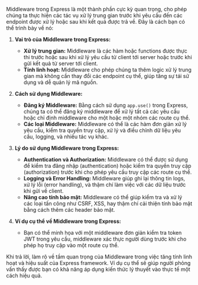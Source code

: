 Middleware trong Express là một thành phần cực kỳ quan trọng, cho phép chúng ta thực hiện các tác vụ xử lý trung gian trước khi yêu cầu đến các endpoint được xử lý hoặc sau khi kết quả được trả về. Đây là cách bạn có thể trình bày về nó:

1. **Vai trò của Middleware trong Express:**

   - **Xử lý trung gian:** Middleware là các hàm hoặc functions được thực thi trước hoặc sau khi xử lý yêu cầu từ client tới server hoặc trước khi gửi kết quả từ server tới client.
   - **Tính linh hoạt:** Middleware cho phép chúng ta thêm logic xử lý trung gian mà không cần thay đổi các endpoint cụ thể, giúp tăng sự tái sử dụng và dễ quản lý mã nguồn.

2. **Cách sử dụng Middleware:**

   - **Đăng ký Middleware:** Bằng cách sử dụng `app.use()` trong Express, chúng ta có thể đăng ký middleware để xử lý tất cả các yêu cầu hoặc chỉ định middleware cho một hoặc một nhóm các route cụ thể.
   - **Các loại Middleware:** Middleware có thể là các hàm đơn giản xử lý yêu cầu, kiểm tra quyền truy cập, xử lý và điều chỉnh dữ liệu yêu cầu, logging, và nhiều tác vụ khác.

3. **Lý do sử dụng Middleware trong Express:**

   - **Authentication và Authorization:** Middleware có thể được sử dụng để kiểm tra đăng nhập (authentication) hoặc kiểm tra quyền truy cập (authorization) trước khi cho phép yêu cầu truy cập các route cụ thể.
   - **Logging và Error Handling:** Middleware giúp ghi lại thông tin logs, xử lý lỗi (error handling), và thậm chí làm việc với các dữ liệu trước khi gửi về client.
   - **Nâng cao tính bảo mật:** Middleware có thể giúp kiểm tra và xử lý các loại tấn công như CSRF, XSS, hay thậm chí cải thiện tính bảo mật bằng cách thêm các header bảo mật.

4. **Ví dụ cụ thể về Middleware trong Express:**
   - Bạn có thể minh họa với một middleware đơn giản kiểm tra token JWT trong yêu cầu, middleware xác thực người dùng trước khi cho phép họ truy cập vào một route cụ thể.

Khi trả lời, làm rõ về tầm quan trọng của Middleware trong việc tăng tính linh hoạt và hiệu suất của Express framework. Ví dụ cụ thể sẽ giúp người phỏng vấn thấy được bạn có khả năng áp dụng kiến thức lý thuyết vào thực tế một cách hiệu quả.
